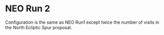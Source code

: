 # NEO Run 2

Configuration is the same as NEO Run1 except twice the number of visits in the
North Ecliptic Spur proposal.
